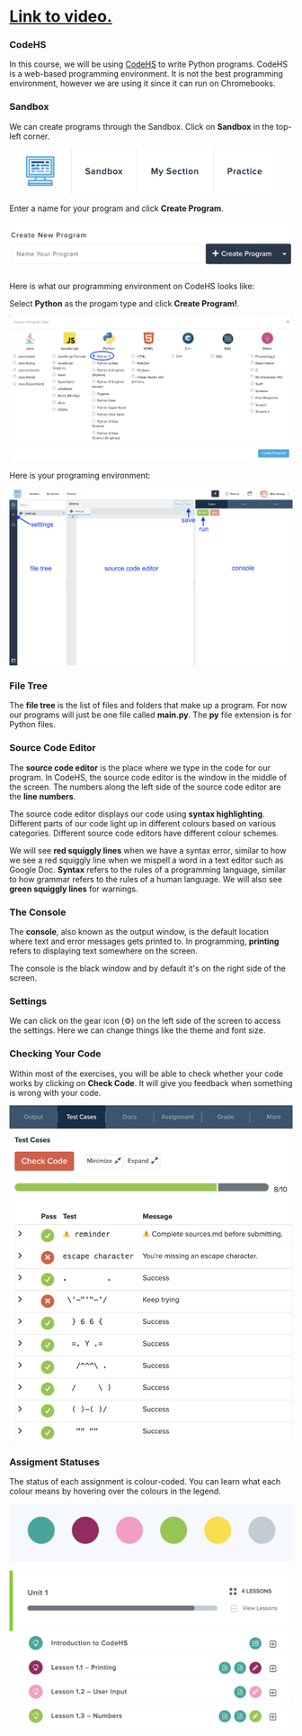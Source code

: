 # [Link to video.](https://www.youtube.com/watch?v=rE8SmlqToxs&list=PLVD25niNi0BlpS2dC7eXz1Rm3lOb9ftaJ)

### CodeHS

In this course, we will be using [CodeHS](http://codehs.com) to write Python programs. CodeHS is a web-based programming environment. It is not the best programming environment, however we are using it since it can run on Chromebooks.

### Sandbox

We can create programs through the Sandbox. Click on **Sandbox** in the top-left corner.

![](../Images/sandbox_button.png)

Enter a name for your program and click **Create Program**.

![](../Images/create_new_program.png)

Here is what our programming environment on CodeHS looks like:

Select **Python** as the progam type and click **Create Program!**.

![](../Images/select_program_type.png)

Here is your programing environment:

![](../Images/demo_labelled.png)

### File Tree

The **file tree** is the list of files and folders that make up a program. For now our programs will just be one file called **main.py**. The **py** file extension is for Python files.

### Source Code Editor

The **source code editor** is the place where we type in the code for our program. In CodeHS, the source code editor is the window in the middle of the screen. The numbers along the left side of the source code editor are the **line numbers**.

The source code editor displays our code using **syntax highlighting**. Different parts of our code light up in different colours based on various categories. Different source code editors have different colour schemes.

We will see **red squiggly lines** when we have a syntax error, similar to how we see a red squiggly line when we mispell a word in a text editor such as Google Doc. **Syntax** refers to the rules of a programming language, similar to how grammar refers to the rules of a human language. We will also see **green squiggly lines** for warnings.

### The Console

The **console**, also known as the output window, is the default location where text and error messages gets printed to. In programming, **printing** refers to displaying text somewhere on the screen.

The console is the black window and by default it's on the right side of the screen.

### Settings

We can click on the gear icon (⚙️) on the left side of the screen to access the settings. Here we can change things like the theme and font size.

### Checking Your Code

Within most of the exercises, you will be able to check whether your code works by clicking on **Check Code**. It will give you feedback when something is wrong with your code.

![](../Images/codehs_tests_cases.png)

### Assigment Statuses

The status of each assignment is colour-coded. You can learn what each colour means by hovering over the colours in the legend.

![](../Images/codehs_circle_colours.png)

![](../Images/codehs_assignment_statuses.png)
